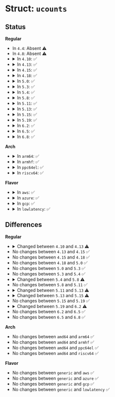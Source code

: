 # Struct: <code>ucounts</code>

## Status
<b>Regular</b>
<ul>
<li>
In <code>4.4</code>: Absent ⚠️
</li>
<li>
In <code>4.8</code>: Absent ⚠️
</li>
<li>
<details>
<summary>In <code>4.10</code>: ✅</summary>

```c
struct ucounts {
    struct hlist_node node;
    struct user_namespace *ns;
    kuid_t uid;
    int count;
    atomic_t ucount[7];
};
```
</details>
</li>
<li>
<details>
<summary>In <code>4.13</code>: ✅</summary>

```c
struct ucounts {
    struct hlist_node node;
    struct user_namespace *ns;
    kuid_t uid;
    int count;
    atomic_t ucount[9];
};
```
</details>
</li>
<li>
<details>
<summary>In <code>4.15</code>: ✅</summary>

```c
struct ucounts {
    struct hlist_node node;
    struct user_namespace *ns;
    kuid_t uid;
    int count;
    atomic_t ucount[9];
};
```
</details>
</li>
<li>
<details>
<summary>In <code>4.18</code>: ✅</summary>

```c
struct ucounts {
    struct hlist_node node;
    struct user_namespace *ns;
    kuid_t uid;
    int count;
    atomic_t ucount[9];
};
```
</details>
</li>
<li>
<details>
<summary>In <code>5.0</code>: ✅</summary>

```c
struct ucounts {
    struct hlist_node node;
    struct user_namespace *ns;
    kuid_t uid;
    int count;
    atomic_t ucount[9];
};
```
</details>
</li>
<li>
<details>
<summary>In <code>5.3</code>: ✅</summary>

```c
struct ucounts {
    struct hlist_node node;
    struct user_namespace *ns;
    kuid_t uid;
    int count;
    atomic_t ucount[9];
};
```
</details>
</li>
<li>
<details>
<summary>In <code>5.4</code>: ✅</summary>

```c
struct ucounts {
    struct hlist_node node;
    struct user_namespace *ns;
    kuid_t uid;
    int count;
    atomic_t ucount[9];
};
```
</details>
</li>
<li>
<details>
<summary>In <code>5.8</code>: ✅</summary>

```c
struct ucounts {
    struct hlist_node node;
    struct user_namespace *ns;
    kuid_t uid;
    int count;
    atomic_t ucount[10];
};
```
</details>
</li>
<li>
<details>
<summary>In <code>5.11</code>: ✅</summary>

```c
struct ucounts {
    struct hlist_node node;
    struct user_namespace *ns;
    kuid_t uid;
    int count;
    atomic_t ucount[10];
};
```
</details>
</li>
<li>
<details>
<summary>In <code>5.13</code>: ✅</summary>

```c
struct ucounts {
    struct hlist_node node;
    struct user_namespace *ns;
    kuid_t uid;
    int count;
    atomic_t ucount[12];
};
```
</details>
</li>
<li>
<details>
<summary>In <code>5.15</code>: ✅</summary>

```c
struct ucounts {
    struct hlist_node node;
    struct user_namespace *ns;
    kuid_t uid;
    atomic_t count;
    atomic_long_t ucount[16];
};
```
</details>
</li>
<li>
<details>
<summary>In <code>5.19</code>: ✅</summary>

```c
struct ucounts {
    struct hlist_node node;
    struct user_namespace *ns;
    kuid_t uid;
    atomic_t count;
    atomic_long_t ucount[16];
};
```
</details>
</li>
<li>
<details>
<summary>In <code>6.2</code>: ✅</summary>

```c
struct ucounts {
    struct hlist_node node;
    struct user_namespace *ns;
    kuid_t uid;
    atomic_t count;
    atomic_long_t ucount[12];
    atomic_long_t rlimit[4];
};
```
</details>
</li>
<li>
<details>
<summary>In <code>6.5</code>: ✅</summary>

```c
struct ucounts {
    struct hlist_node node;
    struct user_namespace *ns;
    kuid_t uid;
    atomic_t count;
    atomic_long_t ucount[12];
    atomic_long_t rlimit[4];
};
```
</details>
</li>
<li>
<details>
<summary>In <code>6.8</code>: ✅</summary>

```c
struct ucounts {
    struct hlist_node node;
    struct user_namespace *ns;
    kuid_t uid;
    atomic_t count;
    atomic_long_t ucount[12];
    atomic_long_t rlimit[4];
};
```
</details>
</li>
</ul>
<b>Arch</b>
<ul>
<li>
<details>
<summary>In <code>arm64</code>: ✅</summary>

```c
struct ucounts {
    struct hlist_node node;
    struct user_namespace *ns;
    kuid_t uid;
    int count;
    atomic_t ucount[9];
};
```
</details>
</li>
<li>
<details>
<summary>In <code>armhf</code>: ✅</summary>

```c
struct ucounts {
    struct hlist_node node;
    struct user_namespace *ns;
    kuid_t uid;
    int count;
    atomic_t ucount[9];
};
```
</details>
</li>
<li>
<details>
<summary>In <code>ppc64el</code>: ✅</summary>

```c
struct ucounts {
    struct hlist_node node;
    struct user_namespace *ns;
    kuid_t uid;
    int count;
    atomic_t ucount[9];
};
```
</details>
</li>
<li>
<details>
<summary>In <code>riscv64</code>: ✅</summary>

```c
struct ucounts {
    struct hlist_node node;
    struct user_namespace *ns;
    kuid_t uid;
    int count;
    atomic_t ucount[9];
};
```
</details>
</li>
</ul>
<b>Flavor</b>
<ul>
<li>
<details>
<summary>In <code>aws</code>: ✅</summary>

```c
struct ucounts {
    struct hlist_node node;
    struct user_namespace *ns;
    kuid_t uid;
    int count;
    atomic_t ucount[9];
};
```
</details>
</li>
<li>
<details>
<summary>In <code>azure</code>: ✅</summary>

```c
struct ucounts {
    struct hlist_node node;
    struct user_namespace *ns;
    kuid_t uid;
    int count;
    atomic_t ucount[9];
};
```
</details>
</li>
<li>
<details>
<summary>In <code>gcp</code>: ✅</summary>

```c
struct ucounts {
    struct hlist_node node;
    struct user_namespace *ns;
    kuid_t uid;
    int count;
    atomic_t ucount[9];
};
```
</details>
</li>
<li>
<details>
<summary>In <code>lowlatency</code>: ✅</summary>

```c
struct ucounts {
    struct hlist_node node;
    struct user_namespace *ns;
    kuid_t uid;
    int count;
    atomic_t ucount[9];
};
```
</details>
</li>
</ul>

## Differences
<b>Regular</b>
<ul>
<li>
<details>
<summary>Changed between <code>4.10</code> and <code>4.13</code> ⚠️</summary>
<ul>
<li>
<b>Field type changed. </b>
<code>atomic_t ucount[7]</code> ➡️ <code>atomic_t ucount[9]</code>
</li>
</ul>
</details>
</li>
<li>
No changes between <code>4.13</code> and <code>4.15</code> ✅
</li>
<li>
No changes between <code>4.15</code> and <code>4.18</code> ✅
</li>
<li>
No changes between <code>4.18</code> and <code>5.0</code> ✅
</li>
<li>
No changes between <code>5.0</code> and <code>5.3</code> ✅
</li>
<li>
No changes between <code>5.3</code> and <code>5.4</code> ✅
</li>
<li>
<details>
<summary>Changed between <code>5.4</code> and <code>5.8</code> ⚠️</summary>
<ul>
<li>
<b>Field type changed. </b>
<code>atomic_t ucount[9]</code> ➡️ <code>atomic_t ucount[10]</code>
</li>
</ul>
</details>
</li>
<li>
No changes between <code>5.8</code> and <code>5.11</code> ✅
</li>
<li>
<details>
<summary>Changed between <code>5.11</code> and <code>5.13</code> ⚠️</summary>
<ul>
<li>
<b>Field type changed. </b>
<code>atomic_t ucount[10]</code> ➡️ <code>atomic_t ucount[12]</code>
</li>
</ul>
</details>
</li>
<li>
<details>
<summary>Changed between <code>5.13</code> and <code>5.15</code> ⚠️</summary>
<ul>
<li>
<b>Field type changed. </b>
<code>int count</code> ➡️ <code>atomic_t count</code>
</li>
<li>
<b>Field type changed. </b>
<code>atomic_t ucount[12]</code> ➡️ <code>atomic_long_t ucount[16]</code>
</li>
</ul>
</details>
</li>
<li>
No changes between <code>5.15</code> and <code>5.19</code> ✅
</li>
<li>
<details>
<summary>Changed between <code>5.19</code> and <code>6.2</code> ⚠️</summary>
<ul>
<li>
<b>Field added. </b>
<code>atomic_long_t rlimit[4]</code>
</li>
<li>
<b>Field type changed. </b>
<code>atomic_long_t ucount[16]</code> ➡️ <code>atomic_long_t ucount[12]</code>
</li>
</ul>
</details>
</li>
<li>
No changes between <code>6.2</code> and <code>6.5</code> ✅
</li>
<li>
No changes between <code>6.5</code> and <code>6.8</code> ✅
</li>
</ul>
<b>Arch</b>
<ul>
<li>
No changes between <code>amd64</code> and <code>arm64</code> ✅
</li>
<li>
No changes between <code>amd64</code> and <code>armhf</code> ✅
</li>
<li>
No changes between <code>amd64</code> and <code>ppc64el</code> ✅
</li>
<li>
No changes between <code>amd64</code> and <code>riscv64</code> ✅
</li>
</ul>
<b>Flavor</b>
<ul>
<li>
No changes between <code>generic</code> and <code>aws</code> ✅
</li>
<li>
No changes between <code>generic</code> and <code>azure</code> ✅
</li>
<li>
No changes between <code>generic</code> and <code>gcp</code> ✅
</li>
<li>
No changes between <code>generic</code> and <code>lowlatency</code> ✅
</li>
</ul>
